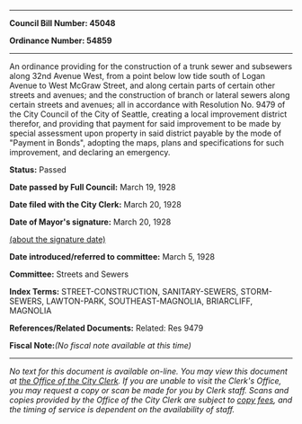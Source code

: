 

********

**Council Bill Number: 45048**
   
**Ordinance Number: 54859**
********

 An ordinance providing for the construction of a trunk sewer and subsewers along 32nd Avenue West, from a point below low tide south of Logan Avenue to West McGraw Street, and along certain parts of certain other streets and avenues; and the construction of branch or lateral sewers along certain streets and avenues; all in accordance with Resolution No. 9479 of the City Council of the City of Seattle, creating a local improvement district therefor, and providing that payment for said improvement to be made by special assessment upon property in said district payable by the mode of "Payment in Bonds", adopting the maps, plans and specifications for such improvement, and declaring an emergency.

**Status:** Passed
   
**Date passed by Full Council:** March 19, 1928
   
**Date filed with the City Clerk:** March 20, 1928
   
**Date of Mayor's signature:** March 20, 1928
   
[(about the signature date)](/~public/approvaldate.htm)
   
   
   
**Date introduced/referred to committee:** March 5, 1928
   
**Committee:** Streets and Sewers
   
   
**Index Terms:** STREET-CONSTRUCTION, SANITARY-SEWERS, STORM-SEWERS, LAWTON-PARK, SOUTHEAST-MAGNOLIA, BRIARCLIFF, MAGNOLIA

**References/Related Documents:** Related: Res 9479

**Fiscal Note:**_(No fiscal note available at this time)_
********

_No text for this document is available on-line. You may view this document at [the Office of the City Clerk](http://www.seattle.gov/leg/clerk/contactUs.htm). If you are unable to visit the Clerk's Office, you may request a copy or scan be made for you by Clerk staff. Scans and copies provided by the Office of the City Clerk are subject to [copy fees](http://clerk.seattle.gov/~public/clerkfees.htm), and the timing of service is dependent on the availability of staff._

